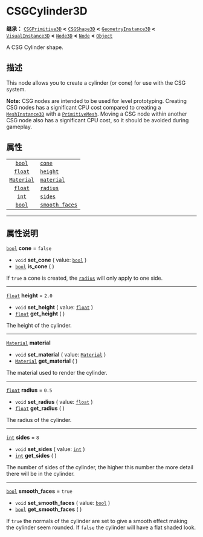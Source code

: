 <!-- ⚠ 请勿编辑本文件 ⚠ -->
<!-- 本文档使用脚本从 WeDot 引擎源码仓库生成。 -->
<!-- 生成脚本：https://github.com/WeDot-Engine/WeDot/tree/4.3/doc/tools/make_md.py； -->
<!-- 原文件：https://github.com/WeDot-Engine/WeDot/tree/4.3/modules/csg/doc_classes/CSGCylinder3D.xml。 -->

<div id="_class_csgcylinder3d"></div>

# CSGCylinder3D

**继承：** [`CSGPrimitive3D`](class_csgprimitive3d.md) **<** [`CSGShape3D`](class_csgshape3d.md) **<** [`GeometryInstance3D`](class_geometryinstance3d.md) **<** [`VisualInstance3D`](class_visualinstance3d.md) **<** [`Node3D`](class_node3d.md) **<** [`Node`](class_node.md) **<** [`Object`](class_object.md)

A CSG Cylinder shape.

## 描述

This node allows you to create a cylinder (or cone) for use with the CSG system.

 **Note:** CSG nodes are intended to be used for level prototyping. Creating CSG nodes has a significant CPU cost compared to creating a [`MeshInstance3D`](class_meshinstance3d.md) with a [`PrimitiveMesh`](class_primitivemesh.md). Moving a CSG node within another CSG node also has a significant CPU cost, so it should be avoided during gameplay.

## 属性

|||
|:-:|:--|
| [`bool`](class_bool.md)         | [`cone`](#class_csgcylinder3d_property_cone)                 | ``false`` |
| [`float`](class_float.md)       | [`height`](#class_csgcylinder3d_property_height)             | ``2.0``   |
| [`Material`](class_material.md) | [`material`](#class_csgcylinder3d_property_material)         |           |
| [`float`](class_float.md)       | [`radius`](#class_csgcylinder3d_property_radius)             | ``0.5``   |
| [`int`](class_int.md)           | [`sides`](#class_csgcylinder3d_property_sides)               | ``8``     |
| [`bool`](class_bool.md)         | [`smooth_faces`](#class_csgcylinder3d_property_smooth_faces) | ``true``  |

<!-- rst-class:: classref-section-separator -->

---

## 属性说明

<div id="_class_csgcylinder3d_property_cone"></div>

[`bool`](class_bool.md) **cone** = ``false`` <div id="class_csgcylinder3d_property_cone"></div>

- `void` **set_cone** ( value: [`bool`](class_bool.md) )
- [`bool`](class_bool.md) **is_cone** ( )

If `true` a cone is created, the [`radius`](#class_csgcylinder3d_property_radius) will only apply to one side.

<!-- rst-class:: classref-item-separator -->

---

<div id="_class_csgcylinder3d_property_height"></div>

[`float`](class_float.md) **height** = ``2.0`` <div id="class_csgcylinder3d_property_height"></div>

- `void` **set_height** ( value: [`float`](class_float.md) )
- [`float`](class_float.md) **get_height** ( )

The height of the cylinder.

<!-- rst-class:: classref-item-separator -->

---

<div id="_class_csgcylinder3d_property_material"></div>

[`Material`](class_material.md) **material** <div id="class_csgcylinder3d_property_material"></div>

- `void` **set_material** ( value: [`Material`](class_material.md) )
- [`Material`](class_material.md) **get_material** ( )

The material used to render the cylinder.

<!-- rst-class:: classref-item-separator -->

---

<div id="_class_csgcylinder3d_property_radius"></div>

[`float`](class_float.md) **radius** = ``0.5`` <div id="class_csgcylinder3d_property_radius"></div>

- `void` **set_radius** ( value: [`float`](class_float.md) )
- [`float`](class_float.md) **get_radius** ( )

The radius of the cylinder.

<!-- rst-class:: classref-item-separator -->

---

<div id="_class_csgcylinder3d_property_sides"></div>

[`int`](class_int.md) **sides** = ``8`` <div id="class_csgcylinder3d_property_sides"></div>

- `void` **set_sides** ( value: [`int`](class_int.md) )
- [`int`](class_int.md) **get_sides** ( )

The number of sides of the cylinder, the higher this number the more detail there will be in the cylinder.

<!-- rst-class:: classref-item-separator -->

---

<div id="_class_csgcylinder3d_property_smooth_faces"></div>

[`bool`](class_bool.md) **smooth_faces** = ``true`` <div id="class_csgcylinder3d_property_smooth_faces"></div>

- `void` **set_smooth_faces** ( value: [`bool`](class_bool.md) )
- [`bool`](class_bool.md) **get_smooth_faces** ( )

If `true` the normals of the cylinder are set to give a smooth effect making the cylinder seem rounded. If `false` the cylinder will have a flat shaded look.

[^virtual]: 本方法通常需要用户覆盖才能生效。
[^const]: 本方法无副作用，不会修改该实例的任何成员变量。
[^vararg]: 本方法除了能接受在此处描述的参数外，还能够继续接受任意数量的参数。
[^constructor]: 本方法用于构造某个类型。
[^static]: 调用本方法无需实例，可直接使用类名进行调用。
[^operator]: 本方法描述的是使用本类型作为左操作数的有效运算符。
[^bitfield]: 这个值是由下列位标志构成位掩码的整数。
[^void]: 无返回值。
